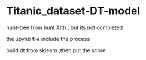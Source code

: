 # Titanic_dataset-DT-model

hunt-tree from hunt Alth , but its not completed

the .ipynb file include the process

build dt from sklearn ,then put the score 
